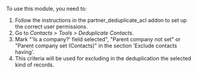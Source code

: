 To use this module, you need to:

1.  Follow the instructions in the partner\_deduplicate\_acl addon to
    set up the correct user permissions.
2.  Go to *Contacts \> Tools \> Deduplicate Contacts*.
3.  Mark "'Is a company?' field selected", "Parent company not set" or
    "Parent company set (Contacts)" in the section 'Exclude contacts
    having'.
4.  This criteria will be used for excluding in the deduplication the
    selected kind of records.

